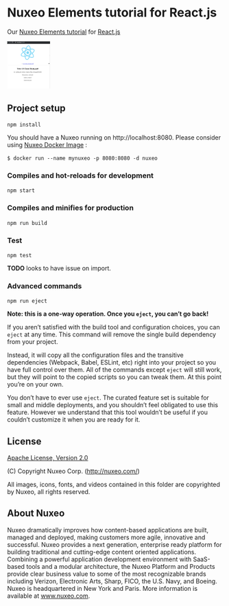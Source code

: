# Nuxeo Elements tutorial for React.js

Our [Nuxeo Elements tutorial](https://doc.nuxeo.com/nxdoc/nuxeo-elements-tutorial/) for [React.js](https://reactjs.org/)

<img src="https://github.com/mlefree/nuxeo-elements-tutorial-react/raw/master/screenshots/nuxeo-react.png" style="width:100px;">

## Project setup
```
npm install
```

You should have a Nuxeo running on http://localhost:8080. 
Please consider using [Nuxeo Docker Image](https://hub.docker.com/_/nuxeo/) :

``` 
$ docker run --name mynuxeo -p 8080:8080 -d nuxeo
```

### Compiles and hot-reloads for development
```
npm start
```

### Compiles and minifies for production
```
npm run build
```

### Test
```
npm test
```

**TODO** looks to have issue on import.

### Advanced commands

```
npm run eject
```

**Note: this is a one-way operation. Once you `eject`, you can’t go back!**

If you aren’t satisfied with the build tool and configuration choices, you can `eject` at any time. This command will remove the single build dependency from your project.

Instead, it will copy all the configuration files and the transitive dependencies (Webpack, Babel, ESLint, etc) right into your project so you have full control over them. All of the commands except `eject` will still work, but they will point to the copied scripts so you can tweak them. At this point you’re on your own.

You don’t have to ever use `eject`. The curated feature set is suitable for small and middle deployments, and you shouldn’t feel obligated to use this feature. However we understand that this tool wouldn’t be useful if you couldn’t customize it when you are ready for it.


## License

[Apache License, Version 2.0](http://www.apache.org/licenses/LICENSE-2.0.html) 

(C) Copyright Nuxeo Corp. (http://nuxeo.com/)

All images, icons, fonts, and videos contained in this folder are copyrighted by Nuxeo, all rights reserved.

## About Nuxeo

Nuxeo dramatically improves how content-based applications are built, managed and deployed, making customers more agile, innovative and successful. Nuxeo provides a next generation, enterprise ready platform for building traditional and cutting-edge content oriented applications. Combining a powerful application development environment with SaaS-based tools and a modular architecture, the Nuxeo Platform and Products provide clear business value to some of the most recognizable brands including Verizon, Electronic Arts, Sharp, FICO, the U.S. Navy, and Boeing. Nuxeo is headquartered in New York and Paris. More information is available at www.nuxeo.com.


